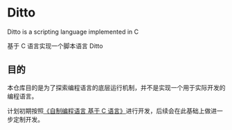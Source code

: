 # Ditto
Ditto is a scripting language implemented in C

基于 C 语言实现一个脚本语言 Ditto

## 目的

本仓库目的是为了探索编程语言的底层运行机制，并不是实现一个用于实际开发的编程语言。

计划初期按照[《自制编程语言 基于 C 语言》](https://book.douban.com/subject/30311070/)进行开发，后续会在此基础上做进一步定制开发。
